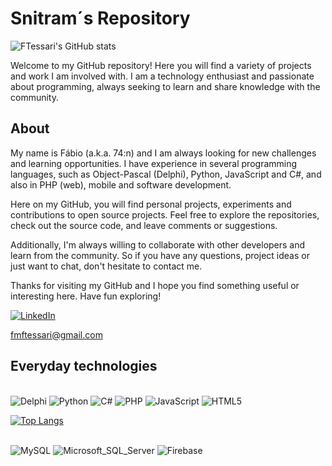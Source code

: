 
<h1>Snitram´s Repository</h1>

![FTessari's GitHub stats](https://github-readme-stats.vercel.app/api?username=ftessari&show_icons=true&theme=radical)
      
  <p>Welcome to my GitHub repository! Here you will find a variety of projects and work I am involved with. I am a technology enthusiast and passionate about programming, always seeking to learn and share knowledge with the community.</p>
  <h2>About</h2>
  <p>My name is Fábio (a.k.a. 74:n) and I am always looking for new challenges and learning opportunities. I have experience in several programming languages, such as Object-Pascal (Delphi), Python, JavaScript and C#, and also in PHP (web), mobile and software development.</p>
    <p>Here on my GitHub, you will find personal projects, experiments and contributions to open source projects. Feel free to explore the repositories, check out the source code, and leave comments or suggestions.</p>
    <p>Additionally, I'm always willing to collaborate with other developers and learn from the community. So if you have any questions, project ideas or just want to chat, don't hesitate to contact me.</p>
    <p>Thanks for visiting my GitHub and I hope you find something useful or interesting here. Have fun exploring!</p>

[![LinkedIn](https://img.shields.io/badge/LinkedIn-0077B5?style=for-the-badge&logo=linkedin&logoColor=white)](https://www.linkedin.com/in/fabiotessari/)

fmftessari@gmail.com

<h2>Everyday technologies</h2>
<div style="display: inline_block"><br/>
  <img aling="center" alt="Delphi" src="https://img.shields.io/badge/Delphi_RAD_Studio-B22222?style=for-the-badge&logo=delphi&logoColor=white" />
  <img aling="center" alt="Python" src="https://img.shields.io/badge/Python-14354C?style=for-the-badge&logo=python&logoColor=white" />
  <img aling="center" alt="C#" src="https://img.shields.io/badge/C%23-239120?style=for-the-badge&logo=c-sharp&logoColor=white" />
  <img aling="center" alt="PHP" src="https://img.shields.io/badge/PHP-777BB4?style=for-the-badge&logo=php&logoColor=white" />  
  <img aling="center" alt="JavaScript" src="https://img.shields.io/badge/JavaScript-323330?style=for-the-badge&logo=javascript&logoColor=F7DF1E" /> 
  <img aling="center" alt="HTML5" src="https://img.shields.io/badge/HTML5-E34F26?style=for-the-badge&logo=html5&logoColor=white" /> 
        
  [![Top Langs](https://github-readme-stats.vercel.app/api/top-langs/?username=ftessari&theme=radical)](https://github.com/ftessari/github-readme-stats)
  
</div>
<div style="display: inline_block"><br/>
  <img aling="center" alt="MySQL" src="https://img.shields.io/badge/MySQL-00000F?style=for-the-badge&logo=mysql&logoColor=white" />
  <img aling="center" alt="Microsoft_SQL_Server" src="https://img.shields.io/badge/Microsoft_SQL_Server-CC2927?style=for-the-badge&logo=microsoft-sql-server&logoColor=white" />
  <img aling="center" alt="Firebase" src="https://img.shields.io/badge/Firebase-039BE5?style=for-the-badge&logo=Firebase&logoColor=white" />    
</div>
